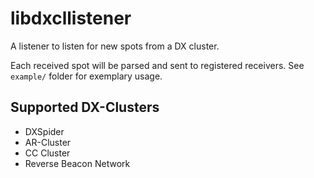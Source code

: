 # libdxcllistener

A listener to listen for new spots from a DX cluster.

Each received spot will be parsed and sent to registered receivers. See `example/` folder for exemplary usage.


## Supported DX-Clusters

- DXSpider
- AR-Cluster
- CC Cluster
- Reverse Beacon Network